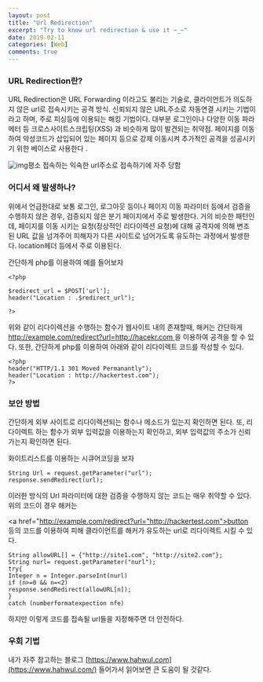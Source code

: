 ```yaml
---
layout: post
title: "Url Redirection"
excerpt: "Try to know url redirection & use it ~_~"
date: 2019-02-11
categories: [Web]
comments: true 
---
```



### URL Redirection란? 

URL Redirection은 URL Forwarding 이라고도 불리는 기술로, 클라이언트가 의도하지 않은 url로 접속시키는 공격 방식. 신뢰되지 않은 URL주소로 자동연결 시키는 기법이라고 하며, 주로 피싱등에 이용되는 해킹 기법이다. 대부분 로그인이나 다양한 이동 파라메터 등 크로스사이트스크립팅(XSS) 과 비슷하게 많이 발견되는 취약점. 페이지를 이동하여 악성코드가 삽입되어 있는 페이지 등으로 강제 이동시켜 추가적인 공격을 성공시키기 위한 베이스로 사용한다 .



![img](https://k.kakaocdn.net/dn/5CTi3/btqAnxjLNoZ/1T6XqxAwLuWYt79r9tqeYK/img.png)평소 접속하는 익숙한 url주소로 접속하기에 자주 당함



### 어디서 왜 발생하나? 

위에서 언급한대로 보통 로그인, 로그아웃 등이나 페이지 이동 파라미터 등에서 검증을 수행하지 않은 경우, 검증되지 않은 분기 페이지에서 주로 발생한다. 거의 비슷한 패턴인데, 페이지를 이동 시키는 요청(정상적인 리다이렉션 요청)에 대해 공격자에 의해 변조된 URL 값을 넘겨주어 피해자가 다른 사이트로 넘어가도록 유도하는 과정에서 발생한다. location헤더 등에서 주로 이용된다.

간단하게 php를 이용하여 예를 들어보자

```
<?php

$redirect_url = $POST['url'];
header("Location : .$redirect_url");

?>
```

위와 같이 리다이렉션을 수행하는 함수가 웹사이트 내의 존재할때, 해커는 간단하게 [http://example.com/redirect?url=http://hacekr.com ](http://example.com/)을 이용하여 공격을 할 수 있다.  또한, 간단하게 php를 이용하여 아래와 같이 리다이렉트 코드를 작성할 수 있다.

```
<?php
header("HTTP/1.1 301 Moved Permanantly");
header("Location : http://hackertest.com");
?>
```

 

### 보안 방법

간단하게 외부 사이트로 리다이렉션되는 함수나 메소드가 있는지 확인하면 된다. 또, 리다이렉트 하는 함수가 외부 입력값을 이용하는지 확인하고, 외부 입력값의 주소가 신뢰가는지 확인하면 된다.

화이트리스트를 이용하는 시큐어코딩을 보자

```
String Url = request.getParameter("url");
response.sendRedirect(url);
```

이러한 방식의 Url 파라미터에 대한 검증을 수행하지 않는 코드는 매우 취약할 수 있다. 위의 코드이 경우 해커는

<a href="http://example.com/redirect?url="http://hackertest.com">button</a> 등의 코드를 이용하여 피해 클라이언트를 해커가 유도하는 url로 리다이렉트 시킬 수 있다.

```
String allowURL[] = {"http://site1.com", "http://site2.com"};
String nurl= request.getParameter("nurl");
try{  
Integer n = Integer.parseInt(nurl)
if (n>=0 && n=<2)
response.sendRedirect(allowURL[n]);
}
catch (numberformatexpection nfe)
```

하지만 이렇게 코드를 접속될 url들을 지정해주면 더 안전하다.

### 우회 기법

내가 자주 참고하는 블로그 [https://www.hahwul.com](https://www.hahwul.com/) 들어가서 읽어보면 큰 도움이 될 것같다.


